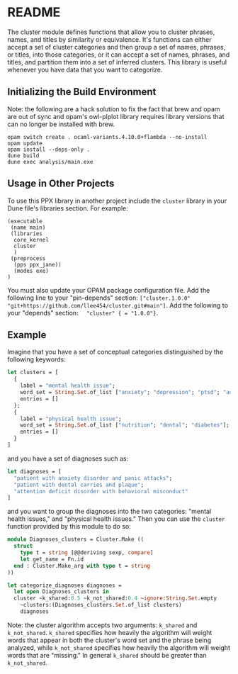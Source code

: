 README
======

The cluster module defines functions that allow you to cluster phrases, names,
and titles by similarity or equivalence. It's functions can either accept a set
of cluster categories and then group a set of names, phrases, or titles, into
those categories, or it can accept a set of names, phrases, and titles, and
partition them into a set of inferred clusters. This library is useful whenever
you have data that you want to categorize.


Initializing the Build Environment
----------------------------------

Note: the following are a hack solution to fix the fact that brew and opam are
out of sync and opam's owl-plplot library requires library versions that can no
longer be installed with brew.

```
opam switch create . ocaml-variants.4.10.0+flambda --no-install
opam update
opam install --deps-only .
dune build
dune exec analysis/main.exe
```

Usage in Other Projects
-----------------------

To use this PPX library in another project include the `cluster` library in your Dune file's libraries section. For example:

```
(executable
 (name main)
 (libraries
  core_kernel
  cluster
  )
 (preprocess
  (pps ppx_jane))
  (modes exe)
)
```

You must also update your OPAM package configuration file. Add the following line to your "pin-depends" section: `["cluster.1.0.0" "git+https://github.com/llee454/cluster.git#main"]`. Add the following to your "depends" section: `  "cluster" { = "1.0.0"}`.


Example
-------

Imagine that you have a set of conceptual categories distinguished by the following keywords:

```ocaml
let clusters = [
  {
    label = "mental health issue";
    word_set = String.Set.of_list ["anxiety"; "depression"; "ptsd"; "adhd"; "attention"; "deficit"];
    entries = []
  };
  {
    label = "physical health issue";
    word_set = String.Set.of_list ["nutrition"; "dental"; "diabetes"];
    entries = []
  }
]
```

and you have a set of diagnoses such as:

```ocaml
let diagnoses = [
  "patient with anxiety disorder and panic attacks";
  "patient with dental carries and plaque";
  "attention deficit disorder with behavioral misconduct"
]
```

and you want to group the diagnoses into the two categories: "mental health issues," and "physical health issues." Then you can use the `cluster` function provided by this module to do so:

```ocaml
module Diagnoses_clusters = Cluster.Make ((
  struct
    type t = string [@@deriving sexp, compare]
    let get_name = Fn.id
  end : Cluster.Make_arg with type t = string
))

let categorize_diagnoses diagnoses =
  let open Diagnoses_clusters in
  cluster ~k_shared:0.5 ~k_not_shared:0.4 ~ignore:String.Set.empty
    ~clusters:(Diagnoses_clusters.Set.of_list clusters)
    diagnoses
```

Note: the cluster algorithm accepts two arguments: `k_shared` and `k_not_shared`. `k_shared` specifies how heavily the algorithm will weight words that appear in both the cluster's word set and the phrase being analyzed, while `k_not_shared` specifies how heavily the algorithm will weight words that are "missing." In general `k_shared` should be greater than `k_not_shared`.
